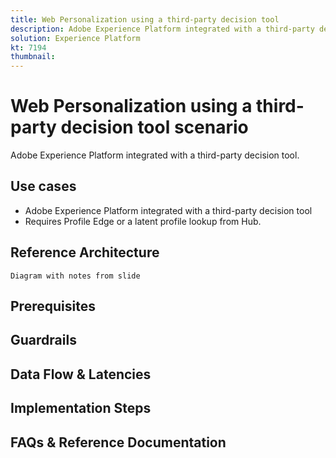 ```yaml
---
title: Web Personalization using a third-party decision tool
description: Adobe Experience Platform integrated with a third-party decision tool
solution: Experience Platform
kt: 7194
thumbnail: 
---
```


# Web Personalization using a third-party decision tool scenario

Adobe Experience Platform integrated with a third-party decision tool.

## Use cases

* Adobe Experience Platform integrated with a third-party decision tool
* Requires Profile Edge or a latent profile lookup from Hub.


## Reference Architecture

    Diagram with notes from slide

## Prerequisites

## Guardrails

## Data Flow & Latencies

## Implementation Steps

## FAQs & Reference Documentation